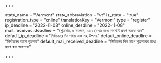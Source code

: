 +++

state_name = "Vermont"
state_abbreviation = "vt"
is_state = "true"
registration_type = "online"
translationKey = "Vermont"
type = "register"
ip_deadline = "2022-11-08"
online_deadline = "2022-11-08"
mail_received_deadline = "(শুক্রবার, ৪ নভেম্বর, ২০২২) এর মধ্যে অবশ্যই গ্রহণ করতে হবে"
default_ip_deadline = "নির্বাচনের দিন পর্যন্ত এবং সহ উপলব্ধ"
default_online_deadline = "নির্বাচনের আগে শুক্রবার"
default_mail_received_deadline = "নির্বাচনের দিন আগে শুক্রবারের মধ্যে গ্রহণ করা আবশ্যক"

+++